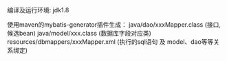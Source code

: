 编译及运行环境:
jdk1.8

使用maven的mybatis-generator插件生成：
java/dao/xxxMapper.class  (接口,候选bean)
java/model/xxx.class (数据库字段对应类)
resources/dbmappers/xxxMapper.xml (执行的sql语句 及 model、dao等等关系绑定)




